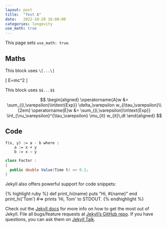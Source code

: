```yaml
---
layout: post
title:  "Test A"
date:   2022-10-20 16:00:00
categories: longevity
use_math: true
---
```


This page sets `use_math: true`.


## Maths

This block uses `\[...\]`

\[
E=mc^2
\]


This block uses `$$...$$`

$$
\begin{aligned}
\operatorname{A}w &= \sum_{(i,\varepsilon)\in\text{Exp}} \delta_\varepsilon w_{i\tau_\varepsilon}\\[2em]
\operatorname{E}w &= \sum_{(i,\varepsilon)\in\text{Exp}} \int_{\nu_\varepsilon}^{\tau_\varepsilon} \mu_{it} w_{it}\,dt
\end{aligned}
$$


## Code

```
f(x, y) := a · b where :
    a := x + y
    b := x − y 
```

```csharp
class Factor :
{
  public double Value(Time t) => 0.1;
}
```

Jekyll also offers powerful support for code snippets:

{% highlight ruby %}
def print_hi(name)
  puts "Hi, #{name}"
end
print_hi('Tom')
#=> prints 'Hi, Tom' to STDOUT.
{% endhighlight %}

Check out the [Jekyll docs][jekyll-docs] for more info on how to get the most out of Jekyll. File all bugs/feature requests at [Jekyll’s GitHub repo][jekyll-gh]. If you have questions, you can ask them on [Jekyll Talk][jekyll-talk].

[jekyll-docs]: https://jekyllrb.com/docs/home
[jekyll-gh]:   https://github.com/jekyll/jekyll
[jekyll-talk]: https://talk.jekyllrb.com/
